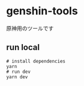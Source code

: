 # genshin-tools

原神用のツールです

## run local

```shell
# install dependencies
yarn
# run dev
yarn dev
```
